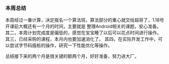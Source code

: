 ### 本周总结
本周经过一番计算，决定报名一个算法班，算法部分的重心就交给超哥了，1.18号开课前大概还有一个月的时间，主要就是
整理Android相关的课题，安心准备。
其二，本周计划完成度是偏低的，感觉在宝宝睡了以后可以花点时间进行操作。
其三，已经采购的课程，本月内也要加速消化了。
其四，在实际开发工作中，可以尝试字节码插桩的操作，研究一下性能优化等操作。

总结接下来的两个月是很关键的额两个月，好好准备，努力进大厂。
